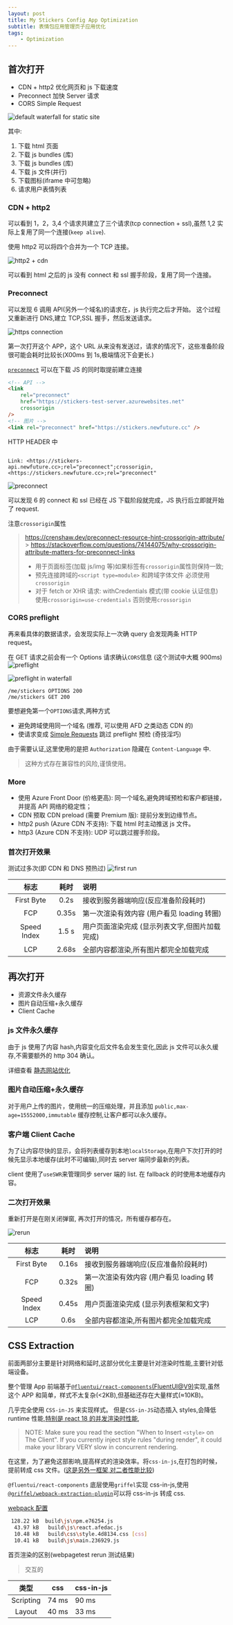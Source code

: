```yaml
---
layout: post
title: My Stickers Config App Optimization
subtitle: 表情包应用管理页子应用优化
tags:
    - Optimization
---
```


## 首次打开

-   CDN + http2 优化网页和 js 下载速度
-   Preconnect 加快 Server 请求
-   CORS Simple Request

![default waterfall for static site](/assets/img/my-stickers-config-app-optimization/waterfall-default.png)

其中:

1. 下载 html 页面
2. 下载 js bundles (库)
3. 下载 js bundles (库)
4. 下载 js 文件(并行)
5. 下载图标(iframe 中可忽略)
6. 请求用户表情列表

### CDN + http2

可以看到 1，2，3,4 个请求共建立了三个请求(tcp connection + ssl),虽然 1,2 实际上复用了同一个连接(`keep alive`).

使用 http2 可以将四个合并为一个 TCP 连接。

![http2 + cdn](/assets/img/my-stickers-config-app-optimization/waterfall-http2.png)

可以看到 html 之后的 js 没有 connect 和 ssl 握手阶段，复用了同一个连接。

### Preconnect

可以发现 6 调用 API(另外一个域名)的请求在，js 执行完之后才开始。
这个过程又重新进行 DNS,建立 TCP,SSL 握手，然后发送请求。

![https connection](/assets/img/my-stickers-config-app-optimization/first-request.png)

第一次打开这个 APP，这个 URL 从来没有发送过，请求的情况下，这些准备阶段很可能会耗时比较长(X00ms 到 1s,极端情况下会更长.)

[`preconnect`](https://developer.mozilla.org/en-US/docs/Web/HTML/Link_types/preconnect) 可以在下载 JS 的同时取提前建立连接

```html
<!-- API -->
<link
    rel="preconnect"
    href="https://stickers-test-server.azurewebsites.net"
    crossorigin
/>
<!-- 图片 -->
<link rel="preconnect" href="https://stickers.newfuture.cc" />
```

HTTP HEADER 中

```

Link: <https://stickers-api.newfuture.cc>;rel="preconnect";crossorigin, <https://stickers.newfuture.cc>;rel="preconnect"

```

![preconnect](/assets/img/my-stickers-config-app-optimization/waterfall-preconnect.png)

可以发现 6 的 connect 和 ssl 已经在 JS 下载阶段就完成，JS 执行后立即就开始了 request.

注意`crossorigin`属性

> https://crenshaw.dev/preconnect-resource-hint-crossorigin-attribute/ > https://stackoverflow.com/questions/74144075/why-crossorigin-attribute-matters-for-preconnect-links
>
> -   用于页面标签(加载 js/img 等)如果标签有`crossorigin`属性则保持一致;
> -   预先连接跨域的`<script type=module>` 和跨域字体文件 必须使用`crossorigin`
> -   对于 fetch or XHR 请求: withCredentials 模式(带 cookie 认证信息) 使用`crossorigin=use-credentials` 否则使用`crossorigin`

### CORS preflight

再来看具体的数据请求，会发现实际上一次确 query 会发现两条 HTTP request。

在 GET 请求之前会有一个 Options 请求确认`CORS`信息 (这个测试中大概 900ms)
![preflight](/assets/img/my-stickers-config-app-optimization/preflight-timeline.png)

![preflight in waterfall](/assets/img/my-stickers-config-app-optimization/waterfall-preflight.png)

```timeline
/me/stickers OPTIONS 200
/me/stickers GET 200
```

要想避免第一个`OPTIONS`请求,两种方式

-   避免跨域使用同一个域名 (推荐, 可以使用 AFD 之类动态 CDN 的)
-   使请求变成 [Simple Requests](https://developer.mozilla.org/en-US/docs/Web/HTTP/CORS#simple_requests) 跳过 preflight 预检 (奇技淫巧)

由于需要认证,这里使用的是把 `Authorization` 隐藏在 `Content-Language` 中.

> 这种方式存在兼容性的风险,谨慎使用。

### More

-   使用 Azure Front Door (价格更高): 同一个域名,避免跨域预检和客户都链接，并提高 API 网络的稳定性；
-   CDN 预取 CDN preload (需要 Premium 版): 提前分发到边缘节点。
-   http2 push (Azure CDN 不支持): 下载 html 时主动推送 js 文件。
-   http3 (Azure CDN 不支持): UDP 可以跳过握手阶段。

### 首次打开效果

测试过多次(即 CDN 和 DNS 预热过)
![first run](/assets/img/my-stickers-config-app-optimization/first-run.png)

|    标志     | 耗时  | 说明                                           |
| :---------: | :---: | :--------------------------------------------- |
| First Byte  | 0.2s  | 接收到服务器端响应(反应准备阶段耗时)           |
|     FCP     | 0.35s | 第一次渲染有效内容 (用户看见 loading 转圈)     |
| Speed Index | 1.5 s | 用户页面渲染完成 (显示列表文字,但图片加载完成) |
|     LCP     | 2.68s | 全部内容都渲染,所有图片都完全加载完成          |

## 再次打开

-   资源文件永久缓存
-   图片自动压缩+永久缓存
-   Client Cache

### js 文件永久缓存

由于 js 使用了内容 hash,内容变化后文件名会发生变化,因此 js 文件可以永久缓存,不需要额外的 http 304 确认。

详细查看 [静态网站优化](/my-stickers-static-website-optimization/)

### 图片自动压缩+永久缓存

对于用户上传的图片，使用统一的压缩处理，并且添加 `public,max-age=15552000,immutable` 缓存控制,让客户都可以永久缓存。

### 客户端 Client Cache

为了让内容尽快的显示，会将列表缓存到本地`localStorage`,在用户下次打开的时候先显示本地缓存(此时不可编辑),同时去 server 端同步最新的列表。

client 使用了`useSWR`来管理同步 server 端的 list.
在 fallback 的时使用本地缓存内容。

### 二次打开效果

重新打开是在刚关闭弹窗, 再次打开的情况，所有缓存都存在。

![rerun](/assets/img/my-stickers-config-app-optimization/re-run.png)

|    标志     | 耗时  | 说明                                       |
| :---------: | :---: | :----------------------------------------- |
| First Byte  | 0.16s | 接收到服务器端响应(反应准备阶段耗时)       |
|     FCP     | 0.32s | 第一次渲染有效内容 (用户看见 loading 转圈) |
| Speed Index | 0.45s | 用户页面渲染完成 (显示列表框架和文字)      |
|     LCP     | 0.6s  | 全部内容都渲染,所有图片都完全加载完成      |

## CSS Extraction

前面两部分主要是针对网络和延时,这部分优化主要是针对渲染时性能,主要针对低端设备。

整个管理 App 前端基于[`@fluentui/react-components`(FluentUI@V9)](https://react.fluentui.dev/)实现,虽然这个 APP 和简单，样式不太复杂(<2KB),但基础还存在大量样式(≈10KB)。

几乎完全使用 `CSS-in-JS` 来实现样式。
但是`CSS-in-JS`动态插入 styles,会降低 runtime 性能,[特别是 react 18 的并发渲染时性能](https://github.com/reactwg/react-18/discussions/110),

> NOTE: Make sure you read the section "When to Insert `<style>` on The Client". If you currently inject style rules "during render", it could make your library VERY slow in concurrent rendering.

在这里，为了避免这部影响,提高样式的渲染效率。将`css-in-js`,在打包的时候，提前转成 css 文件。([这是另外一框架,对二者性能比较](https://pustelto.com/blog/css-vs-css-in-js-perf/))

`@fluentui/react-components` 底层使用`griffel`实现 css-in-js,使用[`@griffel/webpack-extraction-plugin`](https://griffel.js.org/react/css-extraction/with-webpack)可以将 css-in-js 转成 css.

[webpack 配置](https://github.com/NewFuture/my-stickers/blob/main/client-config-app/config-overrides.js#L20)

```bash
 128.22 kB  build\js\npm.e76254.js
  43.97 kB   build\js\react.afedac.js
  10.48 kB   build\css\style.4d8134.css [css]
  10.41 kB   build\js\main.236929.js
```

首页渲染的区别(webpagetest rerun 测试结果)

> 交互的

|   类型    |  css  | css-in-js |
| :-------: | :---: | :-------- |
| Scripting | 74 ms | 90 ms     |
|  Layout   | 40 ms | 33 ms     |
